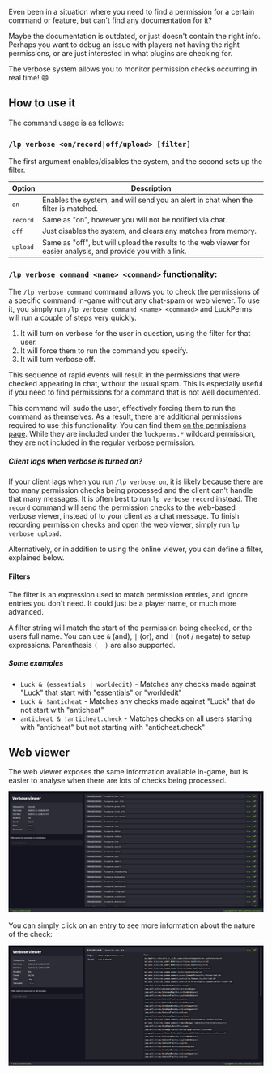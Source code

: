 Even been in a situation where you need to find a permission for a certain command or feature, but can't find any documentation for it?

Maybe the documentation is outdated, or just doesn't contain the right info. Perhaps you want to debug an issue with players not having the right permissions, or are just interested in what plugins are checking for.

The verbose system allows you to monitor permission checks occurring in real time! 😄 

## How to use it
The command usage is as follows:

### `/lp verbose <on/record|off/upload> [filter]`
The first argument enables/disables the system, and the second sets up the filter.

| Option   | Description |
|----------|-------------|
| `on`     | Enables the system, and will send you an alert in chat when the filter is matched. |
| `record` | Same as "on", however you will not be notified via chat. |
| `off`    | Just disables the system, and clears any matches from memory. |
| `upload`  | Same as "off", but will upload the results to the web viewer for easier analysis, and provide you with a link. |

### `/lp verbose command <name> <command>` functionality:

The `/lp verbose command` command allows you to check the permissions of a specific command in-game without any chat-spam or web viewer. To use it, you simply run `/lp verbose command <name> <command>` and LuckPerms will run a couple of steps very quickly.

1. It will turn on verbose for the user in question, using the filter for that user.
2. It will force them to run the command you specify.
3. It will turn verbose off.

This sequence of rapid events will result in the permissions that were checked appearing in chat, without the usual spam. This is especially useful if you need to find permissions for a command that is not well documented.

This command will sudo the user, effectively forcing them to run the command as themselves. As a result, there are additional permissions required to use this functionality. You can find them [on the permissions page](#Permissions). While they are included under the `luckperms.*` wildcard permission, they are not included in the regular verbose permission.

##### Client lags when verbose is turned on?
If your client lags when you run `/lp verbose on`, it is likely because there are too many permission checks being processed and the client can't handle that many messages. It is often best to run `lp verbose record` instead. The `record` command will send the permission checks to the web-based verbose viewer, instead of to your client as a chat message. To finish recording permission checks and open the web viewer, simply run `lp verbose upload`.

Alternatively, or in addition to using the online viewer, you can define a filter, explained below.

#### Filters
The filter is an expression used to match permission entries, and ignore entries you don't need. It could just be a player name, or much more advanced.

A filter string will match the start of the permission being checked, or the users full name. You can use `&` (and), `|` (or), and `!` (not / negate) to setup expressions. Parenthesis `(  )` are also supported.

##### Some examples
* `Luck & (essentials | worldedit)` - Matches any checks made against "Luck" that start with "essentials" or "worldedit"
* `Luck & !anticheat` - Matches any checks made against "Luck" that do not start with "anticheat"
* `anticheat & !anticheat.check` - Matches checks on all users starting with "anticheat" but not starting with "anticheat.check"

## Web viewer
The web viewer exposes the same information available in-game, but is easier to analyse when there are lots of checks being processed.

![](../img/verbose-1.png)

You can simply click on an entry to see more information about the nature of the check:

![](../img/verbose-2.png)






